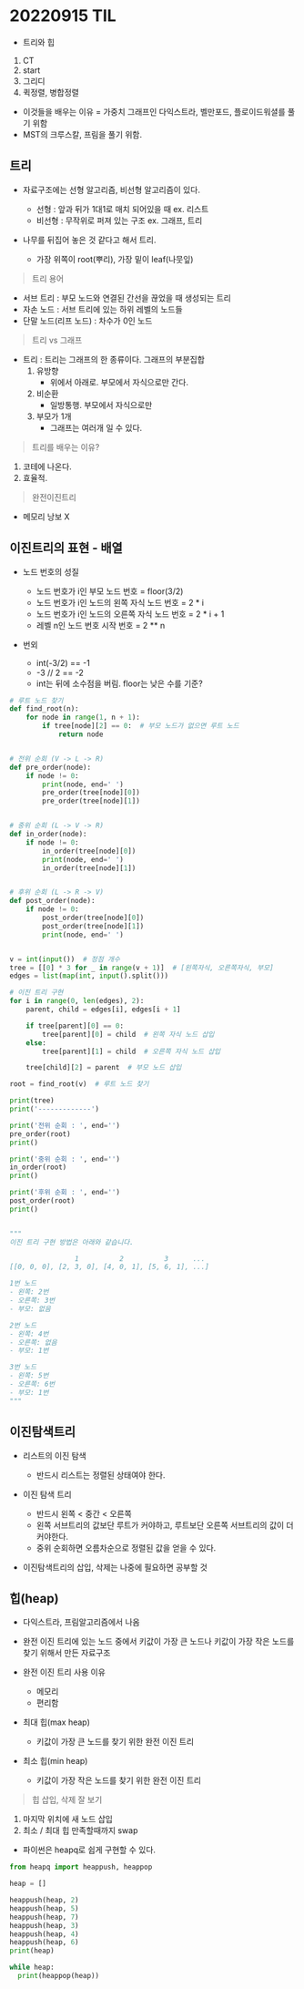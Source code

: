 # 20220915 TIL

- 트리와 힙
1. CT
2. start
3. 그리디
4. 퀵정렬, 병합정렬

- 이것들을 배우는 이유 = 가중치 그래프인 다익스트라, 벨만포드, 플로이드워셜를 풀기 위함
- MST의 크루스칼, 프림을 풀기 위함.

## 트리

- 자료구조에는 선형 알고리즘, 비선형 알고리즘이 있다.
  - 선형 : 앞과 뒤가 1대1로 매치 되어있을 때 ex. 리스트
  - 비선형 : 무작위로 퍼져 있는 구조 ex. 그래프, 트리

- 나무를 뒤집어 놓은 것 같다고 해서 트리.
  - 가장 위쪽이 root(뿌리), 가장 밑이 leaf(나뭇잎)

> 트리 용어

- 서브 트리 : 부모 노드와 연결된 간선을 끊었을 때 생성되는 트리
- 자손 노드 : 서브 트리에 있는 하위 레벨의 노드들
- 단말 노드(리프 노드) : 차수가 0인 노드

> 트리 vs 그래프

- 트리 : 트리는 그래프의 한 종류이다. 그래프의 부분집합
  1. 유방향
     - 위에서 아래로. 부모에서 자식으로만 간다.
  2. 비순환
     - 일방통행. 부모에서 자식으로만
  3. 부모가 1개
     - 그래프는 여러개 일 수 있다.

> 트리를 배우는 이유?

1. 코테에 나온다.
2. 효율적.

> 완전이진트리

- 메모리 낭보 X

## 이진트리의 표현 - 배열

- 노드 번호의 성질
  - 노드 번호가 i인 부모 노드 번호 = floor(3/2)
  - 노드 번호가 i인 노드의 왼쪽 자식 노드 번호 = 2 * i
  - 노드 번호가 i인 노드의 오른쪽 자식 노드 번호 = 2 * i + 1
  - 레벨 n인 노드 번호 시작 번호 = 2 ** n

- 번외
  - int(-3/2) == -1
  - -3 // 2 == -2
  - int는 뒤에 소수점을 버림. floor는 낮은 수를 기준?

```py
# 루트 노드 찾기
def find_root(n):
    for node in range(1, n + 1):
        if tree[node][2] == 0:  # 부모 노드가 없으면 루트 노드
            return node


# 전위 순회 (V -> L -> R)
def pre_order(node):
    if node != 0:
        print(node, end=' ')
        pre_order(tree[node][0])
        pre_order(tree[node][1])


# 중위 순회 (L -> V -> R)
def in_order(node):
    if node != 0:
        in_order(tree[node][0])
        print(node, end=' ')
        in_order(tree[node][1])


# 후위 순회 (L -> R -> V)
def post_order(node):
    if node != 0:
        post_order(tree[node][0])
        post_order(tree[node][1])
        print(node, end=' ')


v = int(input())  # 정점 개수
tree = [[0] * 3 for _ in range(v + 1)]  # [왼쪽자식, 오른쪽자식, 부모]
edges = list(map(int, input().split()))

# 이진 트리 구현
for i in range(0, len(edges), 2):
    parent, child = edges[i], edges[i + 1]

    if tree[parent][0] == 0:
        tree[parent][0] = child  # 왼쪽 자식 노드 삽입
    else:
        tree[parent][1] = child  # 오른쪽 자식 노드 삽입

    tree[child][2] = parent  # 부모 노드 삽입

root = find_root(v)  # 루트 노드 찾기

print(tree)
print('-------------')

print('전위 순회 : ', end='')
pre_order(root)
print()

print('중위 순회 : ', end='')
in_order(root)
print()

print('후위 순회 : ', end='')
post_order(root)
print()


"""
이진 트리 구현 방법은 아래와 같습니다.

                1          2          3      ...
[[0, 0, 0], [2, 3, 0], [4, 0, 1], [5, 6, 1], ...]

1번 노드
- 왼쪽: 2번
- 오른쪽: 3번
- 부모: 없음

2번 노드
- 왼쪽: 4번
- 오른쪽: 없음
- 부모: 1번

3번 노드
- 왼쪽: 5번
- 오른쪽: 6번
- 부모: 1번
"""
```

## 이진탐색트리

- 리스트의 이진 탐색
  - 반드시 리스트는 정렬된 상태여야 한다.

- 이진 탐색 트리
  - 반드시 왼쪽 < 중간 < 오른쪽 
  - 왼쪽 서브트리의 값보단 루트가 커야하고, 루트보단 오른쪽 서브트리의 값이 더 커야한다.
  - 중위 순회하면 오름차순으로 정렬된 값을 얻을 수 있다.

- 이진탐색트리의 삽입, 삭제는 나중에 필요하면 공부할 것

## 힙(heap)

- 다익스트라, 프림알고리즘에서 나옴
- 완전 이진 트리에 있는 노드 중에서 키값이 가장 큰 노드나 키값이 가장 작은 노드를 찾기 위해서 만든 자료구조
- 완전 이진 트리 사용 이유
  - 메모리
  - 편리함

- 최대 힙(max heap)
  - 키값이 가장 큰 노드를 찾기 위한 완전 이진 트리

- 최소 힙(min heap)
  - 키값이 가장 작은 노드를 찾기 위한 완전 이진 트리

> 힙 삽입, 삭제 잘 보기

1. 마지막 위치에 새 노드 삽입
2. 최소 / 최대 힙 만족할때까지 swap

- 파이썬은 heapq로 쉽게 구현할 수 있다.

```py
from heapq import heappush, heappop

heap = []

heappush(heap, 2)
heappush(heap, 5)
heappush(heap, 7)
heappush(heap, 3)
heappush(heap, 4)
heappush(heap, 6)
print(heap)

while heap:
  print(heappop(heap))

```
